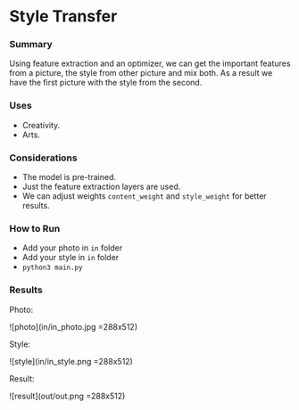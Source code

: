 # Style Transfer
### Summary
Using feature extraction and an optimizer, we can get the important features from a picture, the style from other picture and mix both. As a result we have the first picture with the style from the second.

### Uses
- Creativity.
- Arts.

### Considerations
- The model is pre-trained.
- Just the feature extraction layers are used.
- We can adjust weights `content_weight` and `style_weight` for better results.

### How to Run
- Add your photo in `in` folder
- Add your style in `in` folder
- `python3 main.py`

### Results
Photo:

![photo](in/in_photo.jpg =288x512)

Style:

![style](in/in_style.png =288x512)

Result:

![result](out/out.png =288x512)